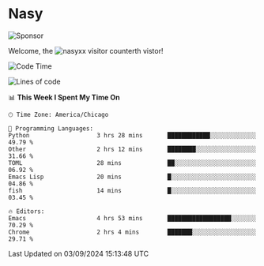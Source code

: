 # Nasy

<!--
<p align="center">
<img height="200" src="https://github-readme-stats.vercel.app/api?username=nasyxx&count_private=true&show_icons=true&theme=dracula&include_all_commits=true"/>
<img height="200" src="https://github-readme-stats.vercel.app/api/top-langs/?username=nasyxx&theme=dracula&hide=html,jupyter+notebook&count_private=true&show_icons=true"/>
</p>

  
----------------
-->

![Sponsor](https://img.shields.io/static/v1.svg?label=Sponsor&message=%E2%9D%A4&logo=GitHub&style=flat&color=pink)
 
Welcome, the ![nasyxx visitor counter](https://count.getloli.com/get/@nasyxx?theme=rule34)th vistor!
 
<!--START_SECTION:waka-->
![Code Time](http://img.shields.io/badge/Code%20Time-4%2C616%20hrs%2010%20mins-blue)

![Lines of code](https://img.shields.io/badge/From%20Hello%20World%20I%27ve%20Written-6.4%20million%20lines%20of%20code-blue)

📊 **This Week I Spent My Time On** 

```text
🕑︎ Time Zone: America/Chicago

💬 Programming Languages: 
Python                   3 hrs 28 mins       ████████████░░░░░░░░░░░░░   49.79 % 
Other                    2 hrs 12 mins       ████████░░░░░░░░░░░░░░░░░   31.66 % 
TOML                     28 mins             ██░░░░░░░░░░░░░░░░░░░░░░░   06.92 % 
Emacs Lisp               20 mins             █░░░░░░░░░░░░░░░░░░░░░░░░   04.86 % 
fish                     14 mins             █░░░░░░░░░░░░░░░░░░░░░░░░   03.45 % 

🔥 Editors: 
Emacs                    4 hrs 53 mins       ██████████████████░░░░░░░   70.29 % 
Chrome                   2 hrs 4 mins        ███████░░░░░░░░░░░░░░░░░░   29.71 % 
```


 Last Updated on 03/09/2024 15:13:48 UTC
<!--END_SECTION:waka-->

<!-- ![visitors](https://visitor-badge.laobi.icu/badge?page_id=nasyxx.nasyxx) -->
